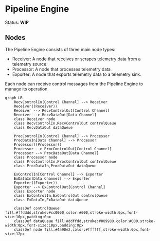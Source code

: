 # Pipeline Engine

Status: **WIP**

## Nodes

The Pipeline Engine consists of three main node types:

- Receiver: A node that receives or scrapes telemetry data from a telemetry
  source.
- Processor: A node that processes telemetry data.
- Exporter: A node that exports telemetry data to a telemetry sink.

Each node can receive control messages from the Pipeline Engine to manage its
operation.

```mermaid
graph LR
    RecvControlIn[Control Channel] --> Receiver
    Receiver((Receiver))
    Receiver --> RecvControlOut[Control Channel]
    Receiver --> RecvDataOut[Data Channel]
    class Receiver node
    class RecvControlIn,RecvControlOut controlQueue
    class RecvDataOut dataQueue
    
    ProcControlIn[Control Channel] --> Processor
    ProcDataIn[Data Channel] --> Processor
    Processor((Processor))
    Processor --> ProcControlOut[Control Channel]
    Processor --> ProcDataOut[Data Channel]
    class Processor node
    class ProcControlIn,ProcControlOut controlQueue
    class ProcDataIn,ProcDataOut dataQueue

    ExControlIn[Control Channel] --> Exporter
    ExDataIn[Data Channel] --> Exporter
    Exporter((Exporter))
    Exporter --> ExControlOut[Control Channel]
    class Exporter node
    class ExControlIn,ExControlOut controlQueue
    class ExDataIn,ExDataOut dataQueue

    classDef controlQueue fill:#ffdddd,stroke:#cc0000,color:#000,stroke-width:0px,font-size:10px,padding:0px
    classDef dataQueue fill:#ddffdd,stroke:#009900,color:#000,stroke-width:0px,font-size:10px,padding:0px
    classDef node fill:#4a90e2,color:#ffffff,stroke-width:0px,font-size:12px
```
